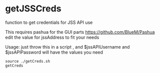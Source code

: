 # getJSSCreds
function to get credentials for JSS API use

This requires pashua for the GUI parts https://github.com/BlueM/Pashua
edit the value for jssAddress to fit your needs

Usage: 
just throw this in a script , and $jssAPIUsername and $jssAPIPassword will have the values you need
```
source ./getCreds.sh
getCreds
```
